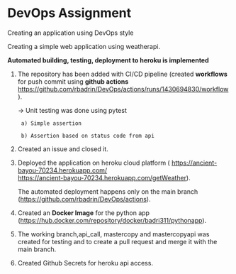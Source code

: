 # DevOps Assignment
Creating an application using DevOps style

Creating a simple web application using weatherapi.

**Automated building, testing, deployment to heroku is implemented**

1. The repository has been added with CI/CD pipeline (created **workflows** for push commit using **github actions** https://github.com/rbadrin/DevOps/actions/runs/1430694830/workflow).

    -> Unit testing was done using pytest   
        
        a) Simple assertion
        
        b) Assertion based on status code from api
  
2. Created an issue and closed it.

3. Deployed the application on heroku cloud platform ( https://ancient-bayou-70234.herokuapp.com/   
                                                       https://ancient-bayou-70234.herokuapp.com/getWeather).

   The automated deployment happens only on the main branch (https://github.com/rbadrin/DevOps/actions).

4. Created an **Docker Image** for the python app (https://hub.docker.com/repository/docker/badri311/pythonapp).

5. The working branch,api_call, mastercopy and mastercopyapi was created for testing and to create a pull request and merge it with the main branch.

6. Created Github Secrets for heroku api access. 








